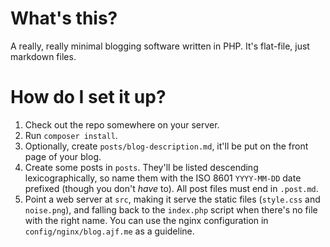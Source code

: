What's this?
============

A really, really minimal blogging software written in PHP. It's flat-file, just markdown files.

How do I set it up?
===================

1. Check out the repo somewhere on your server. 
2. Run `composer install`.
3. Optionally, create `posts/blog-description.md`, it'll be put on the front page of your blog.
4. Create some posts in `posts`. They'll be listed descending lexicographically, so name them with the ISO 8601 `YYYY-MM-DD` date prefixed (though you don't *have* to). All post files must end in `.post.md`.
5. Point a web server at `src`, making it serve the static files (`style.css` and `noise.png`), and falling back to the `index.php` script when there's no file with the right name. You can use the nginx configuration in `config/nginx/blog.ajf.me` as a guideline.
